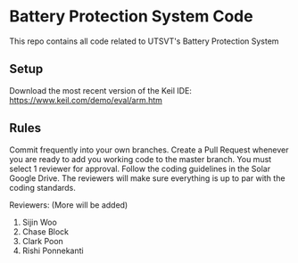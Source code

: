 # Battery Protection System Code
This repo contains all code related to UTSVT's Battery Protection System

## Setup
Download the most recent version of the Keil IDE: https://www.keil.com/demo/eval/arm.htm

## Rules
Commit frequently into your own branches. Create a Pull Request whenever you are ready to add you working code to the master branch. You must select 1 reviewer for approval. Follow the coding guidelines in the Solar Google Drive. The reviewers will make sure everything is up to par with the coding standards.

Reviewers: (More will be added)
1. Sijin Woo
2. Chase Block
3. Clark Poon
4. Rishi Ponnekanti
